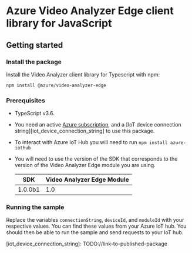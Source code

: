 # Azure Video Analyzer Edge client library for JavaScript

## Getting started

### Install the package

Install the Video Analyzer client library for Typescript with npm:

```bash
npm install @azure/video-analyzer-edge
```

### Prerequisites

- TypeScript v3.6.
- You need an active [Azure subscription][azure_sub], and a [IoT device connection string][iot_device_connection_string] to use this package.
- To interact with Azure IoT Hub you will need to run `npm install azure-iothub`
- You will need to use the version of the SDK that corresponds to the version of the Video Analyzer Edge module you are using.

  | SDK     | Video Analyzer Edge Module |
  | ------- | -------------------------- |
  | 1.0.0b1 | 1.0                        |

### Running the sample

Replace the variables `connectionString`, `deviceId`, and `moduleId` with your respective values. You can find these values from your Azure IoT hub. You should then be able to run the sample and send requests to your IoT hub.

<!-- LINKS -->

[azure_sub]: https://azure.microsoft.com/free/

[iot_device_connection_string]: TODO://link-to-published-package <!--https://msazure.visualstudio.com/One/_workitems/edit/9946084 Work item to add all todo links-->

